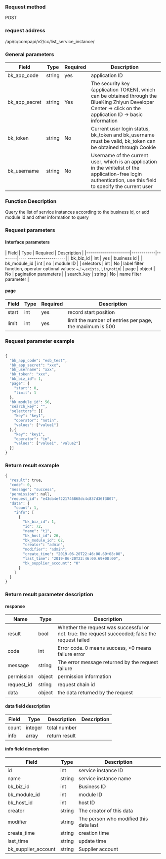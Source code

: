 ### Request method

POST


### request address

/api/c/compapi/v2/cc/list_service_instance/


### General parameters

| Field | Type | Required | Description |
|-----------|------------|--------|------------|
| bk_app_code | string | yes | application ID |
| bk_app_secret| string | Yes | The security key (application TOKEN), which can be obtained through the BlueKing Zhiyun Developer Center -> click on the application ID -> basic information |
| bk_token | string | No | Current user login status, bk_token and bk_username must be valid, bk_token can be obtained through Cookie |
| bk_username | string | No | Username of the current user, which is an application in the whitelist of the application-free login authentication, use this field to specify the current user |


### Function Description

Query the list of service instances according to the business id, or add module id and other information to query

### Request parameters



#### Interface parameters

| Field | Type | Required | Description |
|----------------------|------------|--------|---- -------------------|
| bk_biz_id | int | yes | business id |
| bk_module_id | int | no | module ID |
| selectors | int | No | label filter function, operator optional values: `=`,`!=`,`exists`,`!`,`in`,`notin`|
| page | object | No | pagination parameters |
| search_key | string | No | name filter parameter |

#### page

| Field | Type | Required | Description |
|-----------|------------|--------|------------|
| start | int | yes | record start position |
| limit | int | yes | limit the number of entries per page, the maximum is 500 |

### Request parameter example

```python

{
  "bk_app_code": "esb_test",
  "bk_app_secret": "xxx",
  "bk_username": "xxx",
  "bk_token": "xxx",
  "bk_biz_id": 1,
  "page": {
    "start": 0,
    "limit": 1
  },
  "bk_module_id": 56,
  "search_key": "",
  "selectors": [{
    "key": "key1",
    "operator": "notin",
    "values": ["value1"]
  },{
    "key": "key1",
    "operator": "in",
    "values": ["value1", "value2"]
  }]
}

```

### Return result example

```python
{
  "result": true,
  "code": 0,
  "message": "success",
  "permission": null,
  "request_id": "e43da4ef221746868dc4c837d36f3807",
  "data": {
    "count": 1,
    "info": [
      {
        "bk_biz_id": 1,
        "id": 72,
        "name": "t1",
        "bk_host_id": 26,
        "bk_module_id": 62,
        "creator": "admin",
        "modifier": "admin",
        "create_time": "2019-06-20T22:46:00.69+08:00",
        "last_time": "2019-06-20T22:46:00.69+08:00",
        "bk_supplier_account": "0"
      }
    ]
  }
}
```

### Return result parameter description

#### response

| Name | Type | Description |
|---|---|---|
| result | bool | Whether the request was successful or not. true: the request succeeded; false the request failed |
| code | int | Error code. 0 means success, >0 means failure error |
| message | string | The error message returned by the request failure |
| permission | object | permission information |
| request_id | string | request chain id |
| data | object | the data returned by the request |

#### data field description

| Field|Type|Description|Description|
|---|---|---|---|
|count|integer|total number||
|info|array|return result||

#### info field description

| Field|Type|Description|
|---|---|---|
|id|int|service instance ID|
|name|string|service instance name|
|bk_biz_id|int|Business ID|
|bk_module_id|int|module ID|
|bk_host_id|int|host ID|
| creator | string | The creator of this data |
| modifier | string | The person who modified this data last |
| create_time | string | creation time |
| last_time | string | update time |
| bk_supplier_account | string | Supplier account |
